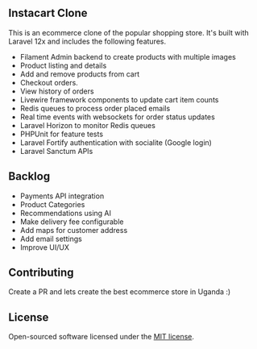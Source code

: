 

## Instacart Clone

This is an ecommerce clone of the popular shopping store. It's built with Laravel 12x and includes the following features.
- Filament Admin backend to create products with multiple images
- Product listing and details
- Add and remove products from cart 
- Checkout orders.
- View history of orders
- Livewire framework components to update cart item counts
- Redis queues to process order placed emails
- Real time events with websockets for order status updates
- Laravel Horizon to monitor Redis queues 
- PHPUnit for feature tests
- Laravel Fortify authentication with socialite (Google login)
- Laravel Sanctum APIs

## Backlog

- Payments API integration
- Product Categories
- Recommendations using AI
- Make delivery fee configurable
- Add maps for customer address
- Add email settings
- Improve UI/UX

## Contributing

Create a PR and lets create the best ecommerce store in Uganda :)


## License

Open-sourced software licensed under the [MIT license](https://opensource.org/licenses/MIT).
